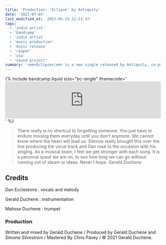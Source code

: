 ```yaml
---
title: 'Production: ‘Eclipse’ by Antiquity'
date: '2021-07-03'
last_modified_at: '2023-05-23 11:21:37'
tags:
  - 'indie artist'
  - 'bandcamp'
  - 'indie artist'
  - 'music production'
  - 'music release'
  - 'reaper'
  - 'usa'
  - 'sound project'
summary: '<em>Eclipse</em> is a new single released by Antiquity, co-produced by Minutes to Midnight.'
---
```

{% include bandcamp.liquid size="bc-single" iframecode='<iframe style="border: 0; width: 100%; height: 120px;" src="https://bandcamp.com/EmbeddedPlayer/track=2746368137/size=large/bgcol=ffffff/linkcol=333333/tracklist=false/artwork=small/transparent=true/"><a href="https://sessions.antiquity-music.com/track/the-eclipse">The Eclipse by Antiquity</a></iframe>' %}

> There really is no shortcut to forgetting someone. You just have to endure missing them everyday until you don't anymore. We cannot know where the heart will lead us. Simone really brought this over the line producing the vocal track and Dan rose to the occasion with his singing. As a musical team, I feel we get stronger with each song. It is a personal quest we are on, to see how long we can go without running out of steam or ideas. Never I hope.
> <cite>Gerald Duchene</cite>

## Credits

Dan Ecclestone
: vocals and melody

Gerald Duchene
: instrumentation

Matisse Duchene
: trumpet

### Production

Written and mixed by Gerald Duchene / Produced by Gerald Duchene and Simone Silvestroni / Mastered By Chris Pavey / &copy; 2021 Gerald Duchene.